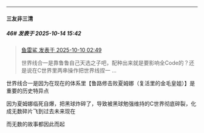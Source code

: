 ﻿
*****

####  三友非三清  
##### 46#       发表于 2025-10-14 15:42

<blockquote><a href="httphttps://stage1st.com/2b/forum.php?mod=redirect&amp;goto=findpost&amp;pid=68547145&amp;ptid=2209725" target="_blank">鱼雷鲨 发表于 2025-10-10 02:49</a>

世界线合一是靠鲁鲁自己天选之子吧，配种出来就是要影响全Code的？还是说在C世界里两串操作把世界线捏一 ...</blockquote>
世界线合一是因为在现在的体系里【鲁路修击败夏姆娜（复活里的金毛皇姐）】是重要的历史特异点

因为夏姆娜临死自爆，把黑球炸碎了，导致被黑球勉强维持的C世界彻底碎裂，化成无数碎片飞到过去未来现在

而无数的故事都因此而起

